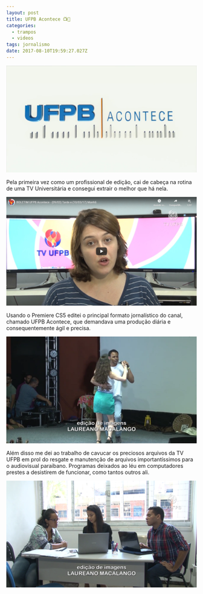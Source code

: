 ```yaml
---
layout: post
title: UFPB Acontece 📺📰
categories:
  - trampos
  - videos
tags: jornalismo
date: 2017-08-10T19:59:27.027Z
---
```

![](/images/uploads/1_cgs3zkbf028owfjgg_unkw.png)

Pela primeira vez como um profissional de edição, cai de cabeça na rotina de uma TV Universitária e consegui extrair o melhor que há nela.

[![](/images/uploads/chrome_i2ljyfwfrx.png)](https://www.youtube.com/watch?v=cuIjO6eZC9Y&feature=youtu.be&list=PLgFWXTZM16pDin9oI1VPTtMpw_3IptBBH)

Usando o Premiere CS5 editei o principal formato jornalístico do canal, chamado UFPB Acontece, que demandava uma produção diária e consequentemente ágil e precisa.

![](/images/uploads/1_jscmc4ychensn1kpbup5va.png)

Além disso me dei ao trabalho de cavucar os preciosos arquivos da TV UFPB em prol do resgate e manutenção de arquivos importantíssimos para o audiovisual paraibano. Programas deixados ao léu em computadores prestes a desistirem de funcionar, como tantos outros ali.

![](/images/uploads/1_zznitfi49m6zrhrvkih5dq.png)
